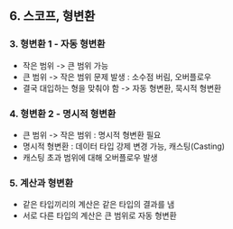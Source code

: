 ## 6. 스코프, 형변환

### 3. 형변환 1 - 자동 형변환
- 작은 범위 -> 큰 범위 가능
- 큰 범위 -> 작은 범위 문제 발생 : 소수점 버림, 오버플로우
- 결국 대입하는 형을 맞춰야 함 -> 자동 형변환, 묵시적 형변환

### 4. 형변환 2 - 명시적 형변환
- 큰 범위 -> 작은 범위 : 명시적 형변환 필요
- 명시적 형변환 : 데이터 타입 강제 변경 가능, 캐스팅(Casting)
- 캐스팅 초과 범위에 대해 오버플로우 발생

### 5. 계산과 형변환
- 같은 타입끼리의 계산은 같은 타입의 결과를 냄
- 서로 다른 타입의 계산은 큰 범위로 자동 형변환
